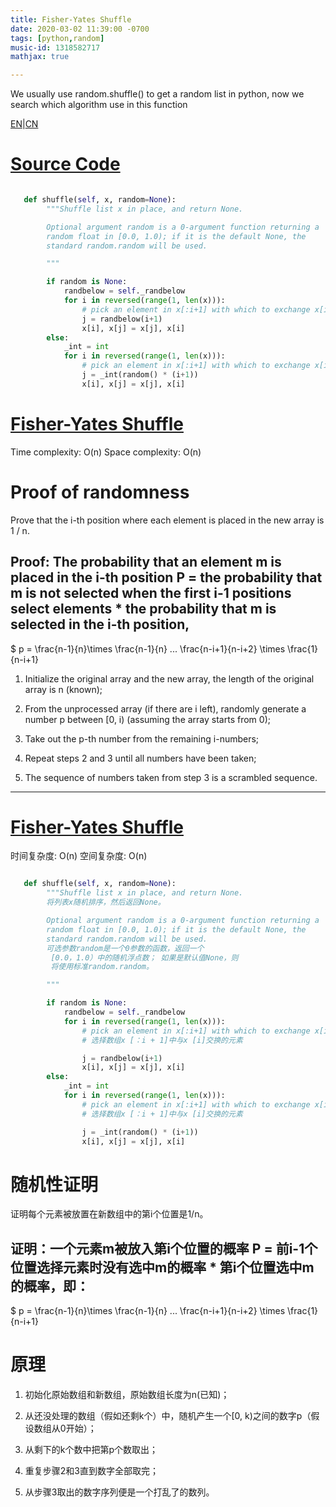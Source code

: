 ```yaml
---
title: Fisher-Yates Shuffle 
date: 2020-03-02 11:39:00 -0700
tags: [python,random]
music-id: 1318582717
mathjax: true

---
```


We usually use random.shuffle() to get a random list in python, now we search which algorithm use in this function

[EN](#EN)|[CN](#CN)

<span id="EN"> 

# [Source Code](file:///Library/Frameworks/Python.framework/Versions/3.8/lib/python3.8/random.py)

```python

   def shuffle(self, x, random=None):
        """Shuffle list x in place, and return None.

        Optional argument random is a 0-argument function returning a
        random float in [0.0, 1.0); if it is the default None, the
        standard random.random will be used.

        """

        if random is None:
            randbelow = self._randbelow
            for i in reversed(range(1, len(x))):
                # pick an element in x[:i+1] with which to exchange x[i]
                j = randbelow(i+1)
                x[i], x[j] = x[j], x[i]
        else:
            _int = int
            for i in reversed(range(1, len(x))):
                # pick an element in x[:i+1] with which to exchange x[i]
                j = _int(random() * (i+1))
                x[i], x[j] = x[j], x[i]

```

# [Fisher-Yates Shuffle](https://en.wikipedia.org/wiki/Fisher%E2%80%93Yates_shuffle)

Time complexity: O(n)
Space complexity: O(n)

# Proof of randomness
Prove that the i-th position where each element is placed in the new array is 1 / n.

## Proof: The probability that an element m is placed in the i-th position P = the probability that m is not selected when the first i-1 positions select elements * the probability that m is selected in the i-th position,

$ p = \frac{n-1}{n}\times \frac{n-1}{n} ... \frac{n-i+1}{n-i+2} \times \frac{1}{n-i+1} 

1. Initialize the original array and the new array, the length of the original array is n (known);

2. From the unprocessed array (if there are i left), randomly generate a number p between [0, i) (assuming the array starts from 0);

3. Take out the p-th number from the remaining i-numbers;

4. Repeat steps 2 and 3 until all numbers have been taken;

5. The sequence of numbers taken from step 3 is a scrambled sequence.


-------

<span id="CN">

# [Fisher-Yates Shuffle](https://en.wikipedia.org/wiki/Fisher%E2%80%93Yates_shuffle)

时间复杂度: O(n)
空间复杂度: O(n)

```python

   def shuffle(self, x, random=None):
        """Shuffle list x in place, and return None.
        将列表x随机排序，然后返回None。

        Optional argument random is a 0-argument function returning a
        random float in [0.0, 1.0); if it is the default None, the
        standard random.random will be used.
        可选参数random是一个0参数的函数，返回一个
         [0.0，1.0）中的随机浮点数； 如果是默认值None，则
         将使用标准random.random。

        """

        if random is None:
            randbelow = self._randbelow
            for i in reversed(range(1, len(x))):
                # pick an element in x[:i+1] with which to exchange x[i]
                # 选择数组x [：i + 1]中与x [i]交换的元素

                j = randbelow(i+1)
                x[i], x[j] = x[j], x[i]
        else:
            _int = int
            for i in reversed(range(1, len(x))):
                # pick an element in x[:i+1] with which to exchange x[i]
                # 选择数组x [：i + 1]中与x [i]交换的元素

                j = _int(random() * (i+1))
                x[i], x[j] = x[j], x[i]

```


# 随机性证明

证明每个元素被放置在新数组中的第i个位置是1/n。

## 证明：一个元素m被放入第i个位置的概率 P = 前i-1个位置选择元素时没有选中m的概率 * 第i个位置选中m的概率，即：

$ p = \frac{n-1}{n}\times \frac{n-1}{n} ... \frac{n-i+1}{n-i+2} \times \frac{1}{n-i+1} 

# 原理

1. 初始化原始数组和新数组，原始数组长度为n(已知)；

2. 从还没处理的数组（假如还剩k个）中，随机产生一个[0, k)之间的数字p（假设数组从0开始）；

3. 从剩下的k个数中把第p个数取出；

4. 重复步骤2和3直到数字全部取完；

5. 从步骤3取出的数字序列便是一个打乱了的数列。


